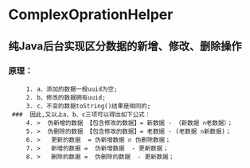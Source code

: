 ﻿# ComplexOprationHelper
## 纯Java后台实现区分数据的新增、修改、删除操作
###    原理：
         1. a、添加的数据一般uuid为空;
         2. b、修改的数据拥有uuid;
         3. c、不变的数据toString()结果是相同的;
     ###  因此,又以上a、b、c三项可以得出如下公式：
         4. >  伪新增的数据 【包含修改的数据】= 新数据 - （新数据 ∩老数据）；
         5. >  伪删除的数据 【包含修改的数据】= 老数据 - (老数据 ∩新数据)；
         6. >   更新的数据  = 伪新增数据 ∩ 伪删除数据；
         7. >   新增的数据 =  伪新增数据  - 更新数据；
         8. >   删除的数据 =  伪删除的数据  - 更新数据；
         
